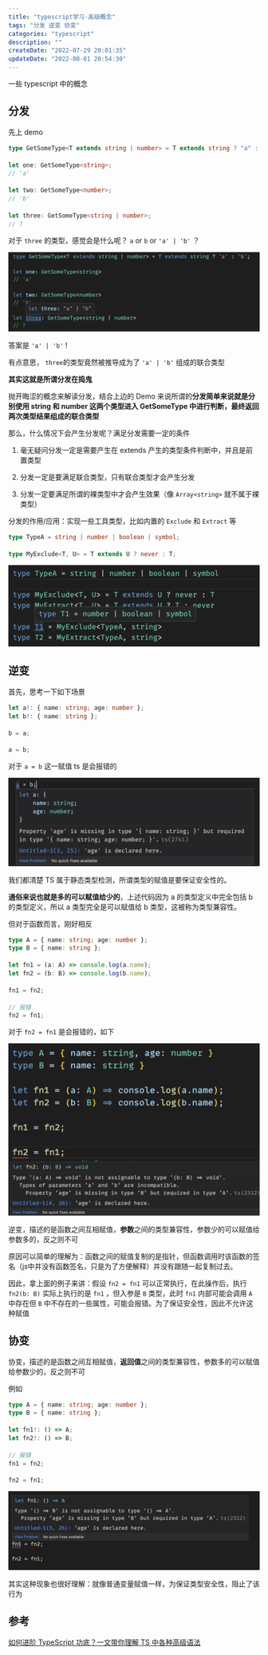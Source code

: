 ```yaml
---
title: "typescript学习-高级概念"
tags: "分发 逆变 协变"
categories: "typescript"
description: ""
createDate: "2022-07-29 20:01:35"
updateDate: "2022-08-01 20:54:30"
---
```


一些 typescript 中的概念

## 分发

先上 demo

```ts
type GetSomeType<T extends string | number> = T extends string ? "a" : "b";

let one: GetSomeType<string>;
// 'a'

let two: GetSomeType<number>;
// 'b'

let three: GetSomeType<string | number>;
// ?
```

对于 `three` 的类型，感觉会是什么呢？ `a` or `b` or `'a' | 'b'` ？

![类型分发](/img/typescript-high-concept-0.png)

答案是 `'a' | 'b'` !

有点意思， `three`的类型竟然被推导成为了 `'a' | 'b'` 组成的联合类型

**其实这就是所谓分发在捣鬼**

抛开晦涩的概念来解读分发，结合上边的 Demo 来说所谓的**分发简单来说就是分别使用 string 和 number 这两个类型进入 GetSomeType 中进行判断，最终返回两次类型结果组成的联合类型**

那么，什么情况下会产生分发呢？满足分发需要一定的条件

1. 毫无疑问分发一定是需要产生在 extends 产生的类型条件判断中，并且是前置类型

2. 分发一定是要满足联合类型，只有联合类型才会产生分发

3. 分发一定要满足所谓的裸类型中才会产生效果（像 `Array<string>` 就不属于裸类型）

分发的作用/应用：实现一些工具类型，比如内置的 `Exclude` 和 `Extract` 等

```ts
type TypeA = string | number | boolean | symbol;

type MyExclude<T, U> = T extends U ? never : T;
```

![分发的应用-Exclude](/img/typescript-high-concept-1.png)

## 逆变

首先，思考一下如下场景

```ts
let a!: { name: string; age: number };
let b!: { name: string };

b = a;

a = b;
```

对于 `a = b` 这一赋值 ts 是会报错的

![类型安全性](/img/typescript-high-concept-2.png)

我们都清楚 TS 属于静态类型检测，所谓类型的赋值是要保证安全性的。

**通俗来说也就是多的可以赋值给少的**，上述代码因为 a 的类型定义中完全包括 b 的类型定义，所以 a 类型完全是可以赋值给 b 类型，这被称为类型兼容性。

但对于函数而言，刚好相反

```ts
type A = { name: string; age: number };
type B = { name: string };

let fn1 = (a: A) => console.log(a.name);
let fn2 = (b: B) => console.log(b.name);

fn1 = fn2;

// 报错
fn2 = fn1;
```

对于 `fn2 = fn1` 是会报错的，如下

![逆变](/img/typescript-high-concept-3.png)

逆变，描述的是函数之间互相赋值，**参数**之间的类型兼容性，参数少的可以赋值给参数多的，反之则不可

原因可以简单的理解为：函数之间的赋值复制的是指针，但函数调用时该函数的签名（js中并没有函数签名，只是为了方便解释）并没有跟随一起复制过去。

因此，拿上面的例子来讲：假设 `fn2 = fn1` 可以正常执行，在此操作后，执行 `fn2(b: B)` 实际上执行的是 `fn1` ，但入参是 `B` 类型，此时 `fn1` 内部可能会调用 `A` 中存在但 `B` 中不存在的一些属性，可能会报错。为了保证安全性，因此不允许这种赋值

## 协变

协变，描述的是函数之间互相赋值，**返回值**之间的类型兼容性，参数多的可以赋值给参数少的，反之则不可

例如

```ts
type A = { name: string; age: number };
type B = { name: string };

let fn1!: () => A;
let fn2!: () => B;

// 报错
fn1 = fn2;

fn2 = fn1;
```

![协变](/img/typescript-high-concept-4.png)

其实这种现象也很好理解：就像普通变量赋值一样，为保证类型安全性，阻止了该行为

## 参考

[如何进阶 TypeScript 功底？一文带你理解 TS 中各种高级语法](https://juejin.cn/post/7089809919251054628)
